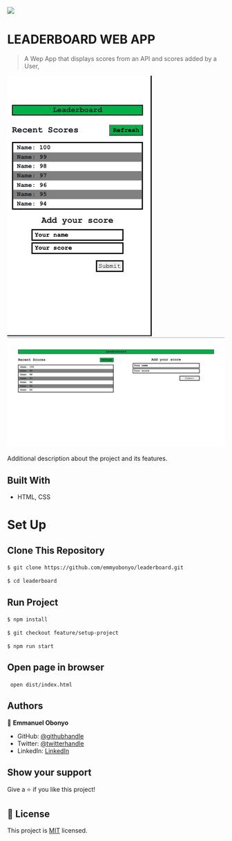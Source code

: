 ![](https://img.shields.io/badge/Microverse-blueviolet)

# LEADERBOARD WEB APP

> A Wep App that displays scores from an API and scores added by a User,

![Mobile](./mobile.png)
![Medium and Large Screens](./medium-to-large.png)

Additional description about the project and its features.

## Built With

- HTML, CSS

<!-- ## Live Demo

[Live Demo Link](https://livedemo.com) -->

# Set Up
## Clone This Repository
```$ git clone https://github.com/emmyobonyo/leaderboard.git```

```$ cd leaderboard```

## Run Project
```$ npm install```

```$ git checkout feature/setup-project```

```$ npm run start```

## Open page in browser
``` open dist/index.html```

## Authors

👤 **Emmanuel Obonyo**

- GitHub: [@githubhandle](https://github.com/emmyobonyp)
- Twitter: [@twitterhandle](https://twitter.com/emmyobonyo)
- LinkedIn: [LinkedIn](https://https://www.linkedin.com/in/emmanuel-obonyo-3728a2200/)

<!-- ## 🤝 Contributing

Contributions, issues, and feature requests are welcome!

Feel free to check the [issues page](../../issues/). -->

## Show your support

Give a ⭐️ if you like this project!

<!-- ## Acknowledgments

- Hat tip to anyone whose code was used
- Inspiration
- etc -->

## 📝 License

This project is [MIT](./MIT.md) licensed.
